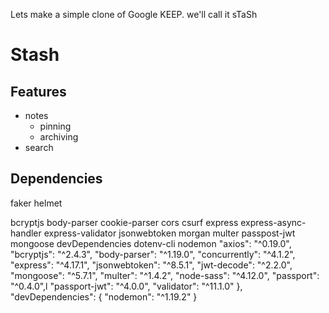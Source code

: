 Lets make a simple clone of Google KEEP. we'll call it sTaSh

# Stash

## Features

- notes
	- pinning
	- archiving
- search



## Dependencies
faker helmet

bcryptjs body-parser cookie-parser cors csurf  express express-async-handler express-validator  jsonwebtoken morgan multer passpost-jwt mongoose
devDependencies
dotenv-cli nodemon
    "axios": "^0.19.0",
    "bcryptjs": "^2.4.3",
    "body-parser": "^1.19.0",
    "concurrently": "^4.1.2",
    "express": "^4.17.1",
    "jsonwebtoken": "^8.5.1",
    "jwt-decode": "^2.2.0",
    "mongoose": "^5.7.1",
    "multer": "^1.4.2",
    "node-sass": "^4.12.0",
    "passport": "^0.4.0",l
    "passport-jwt": "^4.0.0",
    "validator": "^11.1.0"
  },
  "devDependencies": {
    "nodemon": "^1.19.2"
  }